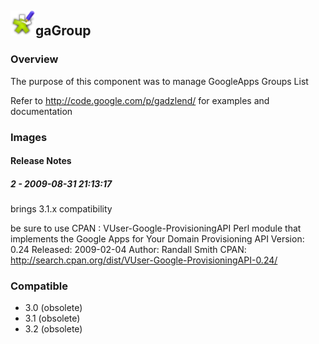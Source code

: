 ## <img src='./logo.jpg' width='40' height='40'>gaGroup

### Overview
The purpose of this component was to manage GoogleApps Groups List

Refer to http://code.google.com/p/gadzlend/ for examples and documentation
### Images




#### Release Notes

##### 2 - 2009-08-31 21:13:17
brings 3.1.x compatibility

be sure to use CPAN : VUser-Google-ProvisioningAPI
Perl module that implements the Google Apps for Your Domain Provisioning API
Version: 0.24
Released: 2009-02-04
Author: Randall Smith
CPAN: http://search.cpan.org/dist/VUser-Google-ProvisioningAPI-0.24/
### Compatible
 -  3.0 (obsolete)
 -   3.1 (obsolete)
 -   3.2 (obsolete)